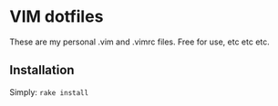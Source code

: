 VIM dotfiles
============
These are my personal .vim and .vimrc files. Free for use, etc etc etc.

Installation
------------
Simply: `rake install`

